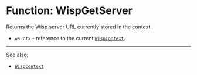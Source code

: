 # Function: WispGetServer

Returns the Wisp server URL currently stored in the context.

- `ws_ctx` - reference to the current [`WispContext`](./WispContext.md).

---

See also:

- [`WispContext`](./WispContext.md)